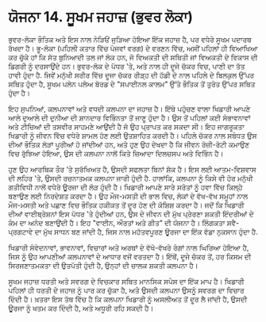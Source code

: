 # ਯੋਜਨਾ 14. ਸੂਖਮ ਜਹਾਜ਼ (ਭੁਵਰ ਲੋਕਾ)

ਭੁਵਰ-ਲੋਕਾ ਭੌਤਿਕ ਅਤੇ ਇਸ ਨਾਲ ਨੇੜਿਓਂ ਜੁੜਿਆ ਹੋਇਆ ਇੱਕ ਜਹਾਜ਼ ਹੈ, ਪਰ ਵਧੇਰੇ ਸੂਖਮ ਪਦਾਰਥ ਰੱਖਦਾ ਹੈ। ਭੂ-ਲੋਕਾ (ਪਹਿਲੀ ਕਤਾਰ ਵਿੱਚ ਪੰਜਵਾਂ ਵਰਗ) ਦੇ ਵਰਣਨ ਵਿੱਚ, ਅਸੀਂ ਪਹਿਲਾਂ ਹੀ ਵਿਆਖਿਆ ਕਰ ਚੁੱਕੇ ਹਾਂ ਕਿ ਸੱਤ ਬੁਨਿਆਦੀ ਤਲ ਜਾਂ ਲੋਕ ਹਨ, ਜੋ ਵਿਅਕਤੀ ਦੀ ਸਥਿਤੀ ਜਾਂ ਵਿਅਕਤੀ ਦੇ ਵਿਕਾਸ ਦੀ ਡਿਗਰੀ ਨੂੰ ਦਰਸਾਉਂਦੇ ਹਨ। ਭੁਵਰ-ਲੋਕ ਦੇ ਪੱਧਰ 'ਤੇ, ਅਤੇ ਨਾਲ ਹੀ ਦੂਜੇ ਚੱਕਰ ਵਿਚ, ਪਾਣੀ ਦਾ ਤੱਤ ਹਾਵੀ ਹੁੰਦਾ ਹੈ. ਜਿਵੇਂ ਮਨੁੱਖੀ ਸਰੀਰ ਵਿੱਚ ਦੂਜਾ ਚੱਕਰ ਰੀੜ੍ਹ ਦੀ ਹੱਡੀ ਦੇ ਨਾਲ ਪਹਿਲੇ ਦੇ ਬਿਲਕੁਲ ਉੱਪਰ ਸਥਿਤ ਹੁੰਦਾ ਹੈ, ਸੂਖਮ ਪਲੇਨ ਪਲੇਅ ਬੋਰਡ ਦੇ "ਸਪਾਈਨਲ ਕਾਲਮ" ਉੱਤੇ ਭੌਤਿਕ ਤੋਂ ਤੁਰੰਤ ਉੱਪਰ ਸਥਿਤ ਹੁੰਦਾ ਹੈ।

ਇਹ ਸੁਪਨਿਆਂ, ਕਲਪਨਾਵਾਂ ਅਤੇ ਵਧਦੀ ਕਲਪਨਾ ਦਾ ਜਹਾਜ਼ ਹੈ। ਇੱਥੇ ਪਹੁੰਚਣ ਵਾਲਾ ਖਿਡਾਰੀ ਆਪਣੇ ਆਲੇ ਦੁਆਲੇ ਦੀ ਦੁਨੀਆ ਦੀ ਸ਼ਾਨਦਾਰ ਵਿਭਿੰਨਤਾ ਤੋਂ ਜਾਣੂ ਹੁੰਦਾ ਹੈ। ਉਸ ਤੋਂ ਪਹਿਲਾਂ ਕਈ ਸੰਭਾਵਨਾਵਾਂ ਅਤੇ ਟੀਚਿਆਂ ਦੀ ਤਸਵੀਰ ਸਾਹਮਣੇ ਆਉਂਦੀ ਹੈ ਜੋ ਉਹ ਪ੍ਰਾਪਤ ਕਰ ਸਕਦਾ ਸੀ। ਇਹ ਜਾਗਰੂਕਤਾ ਖਿਡਾਰੀ ਨੂੰ ਜੀਵਨ ਵਿੱਚ ਵਧੇਰੇ ਸ਼ਾਮਲ ਹੋਣ ਲਈ ਉਤਸ਼ਾਹਿਤ ਕਰਦੀ ਹੈ। ਪਹਿਲੇ ਚੱਕਰ ਨਾਲ ਸਬੰਧਤ ਉਸ ਦੀਆਂ ਭੌਤਿਕ ਲੋੜਾਂ ਪੂਰੀਆਂ ਹੋ ਜਾਂਦੀਆਂ ਹਨ, ਅਤੇ ਹੁਣ ਉਹ ਦੇਖਦਾ ਹੈ ਕਿ ਜੀਵਨ ਰੋਜ਼ੀ-ਰੋਟੀ ਕਮਾਉਣ ਵਿਚ ਰੁੱਝਿਆ ਹੋਇਆ, ਉਸ ਦੀ ਕਲਪਨਾ ਨਾਲੋਂ ਕਿਤੇ ਜ਼ਿਆਦਾ ਦਿਲਚਸਪ ਅਤੇ ਵਿਭਿੰਨ ਹੈ।

ਹੁਣ ਉਹ ਆਰਥਿਕ ਤੌਰ 'ਤੇ ਸੁਰੱਖਿਅਤ ਹੈ, ਉਸਦੀ ਸਫਲਤਾ ਬਿਨਾਂ ਸ਼ੱਕ ਹੈ। ਇਸ ਲਈ ਆਤਮ-ਵਿਸ਼ਵਾਸ ਦੀ ਲਹਿਰ 'ਤੇ, ਉਸਦੀ ਰਚਨਾਤਮਕ ਕਲਪਨਾ ਜਾਰੀ ਹੁੰਦੀ ਹੈ. ਹਾਲਾਂਕਿ, ਕਲਪਨਾ ਨੂੰ ਕਿਸੇ ਵੀ ਹੋਰ ਮਨੁੱਖੀ ਗਤੀਵਿਧੀ ਨਾਲੋਂ ਵਧੇਰੇ ਊਰਜਾ ਦੀ ਲੋੜ ਹੁੰਦੀ ਹੈ। ਖਿਡਾਰੀ ਆਪਣੇ ਸਾਰੇ ਸਰੋਤਾਂ ਨੂੰ ਹਵਾ ਵਿੱਚ ਕਿਲ੍ਹੇ ਬਣਾਉਣ ਲਈ ਨਿਰਦੇਸ਼ਤ ਕਰਦਾ ਹੈ। ਉਹ ਮੌਜ-ਮਸਤੀ ਦੀ ਭਾਲ ਵਿਚ, ਲੋਕਾਂ ਦੇ ਵੱਖ-ਵੱਖ ਸਮੂਹਾਂ ਨਾਲ ਮੌਜ-ਮਸਤੀ ਅਤੇ ਪਛਾਣ ਵਿਚ ਭੌਤਿਕ ਹਕੀਕਤ ਤੋਂ ਦੂਰ ਹੋਣ ਦੀ ਕੋਸ਼ਿਸ਼ ਕਰਦਾ ਹੈ। ਜਦੋਂ ਕਿ ਖਿਡਾਰੀ ਦੀਆਂ ਵਾਈਬ੍ਰੇਸ਼ਨਾਂ ਇਸ ਪੱਧਰ 'ਤੇ ਹੁੰਦੀਆਂ ਹਨ, ਉਸ ਦੇ ਜੀਵਨ ਦੀ ਮੁੱਖ ਪ੍ਰੇਰਣਾ ਸ਼ਕਤੀ ਇੰਦਰੀਆਂ ਦੇ ਕੰਮ ਦਾ ਅਨੰਦ ਬਣਾਉਂਦੀ ਹੈ। ਇਹ "ਵਾਈਨ, ਔਰਤਾਂ ਅਤੇ ਗੀਤ" ਦੀ ਯੋਜਨਾ ਹੈ। ਲਿੰਗਕਤਾ ਸਵੈ-ਪ੍ਰਗਟਾਵੇ ਦਾ ਮੁੱਖ ਸਾਧਨ ਬਣ ਜਾਂਦੀ ਹੈ, ਜਿਸ ਨਾਲ ਮਹੱਤਵਪੂਰਣ ਊਰਜਾ ਦਾ ਇੱਕ ਵੱਡਾ ਨੁਕਸਾਨ ਹੁੰਦਾ ਹੈ.

ਖਿਡਾਰੀ ਸੰਵੇਦਨਾਵਾਂ, ਭਾਵਨਾਵਾਂ, ਵਿਚਾਰਾਂ ਅਤੇ ਅਰਥਾਂ ਦੇ ਵੱਖੋ-ਵੱਖਰੇ ਰੰਗਾਂ ਨਾਲ ਘਿਰਿਆ ਹੋਇਆ ਹੈ, ਜਿਸ ਨੂੰ ਉਹ ਆਪਣੀਆਂ ਕਲਪਨਾਵਾਂ ਦੇ ਆਧਾਰ ਵਜੋਂ ਵਰਤਦਾ ਹੈ। ਇੱਥੋਂ, ਦੂਜੇ ਚੱਕਰ ਤੋਂ, ਹਰ ਕਿਸਮ ਦੀ ਸਿਰਜਣਾਤਮਕਤਾ ਦੀ ਉਤਪੱਤੀ ਹੁੰਦੀ ਹੈ, ਉਨ੍ਹਾਂ ਦੀ ਚਾਲਕ ਸ਼ਕਤੀ ਕਲਪਨਾ ਹੈ।

ਸੂਖਮ ਜਹਾਜ਼ ਧਰਤੀ ਅਤੇ ਸਵਰਗ ਦੇ ਵਿਚਕਾਰ ਸਥਿਤ ਮਾਨਸਿਕ ਸਪੇਸ ਦਾ ਇੱਕ ਮਾਪ ਹੈ। ਖਿਡਾਰੀ ਪਹਿਲਾਂ ਹੀ ਧਰਤੀ ਦੇ ਜਹਾਜ਼ ਨੂੰ ਪਾਰ ਕਰ ਚੁੱਕਾ ਹੈ, ਅਤੇ ਉਸਦੀ ਕਲਪਨਾ ਉਸਨੂੰ ਸਵਰਗ ਦਾ ਵਿਚਾਰ ਦਿੰਦੀ ਹੈ। ਖ਼ਤਰਾ ਇਸ ਤੱਥ ਵਿੱਚ ਹੈ ਕਿ ਕਲਪਨਾ ਖਿਡਾਰੀ ਨੂੰ ਅਸਲੀਅਤ ਤੋਂ ਦੂਰ ਲੈ ਜਾਂਦੀ ਹੈ, ਉਸਦੀ ਊਰਜਾ ਨੂੰ ਖਤਮ ਕਰ ਦਿੰਦੀ ਹੈ, ਅਤੇ ਅਧੂਰੀ ਰਹਿ ਸਕਦੀ ਹੈ।
